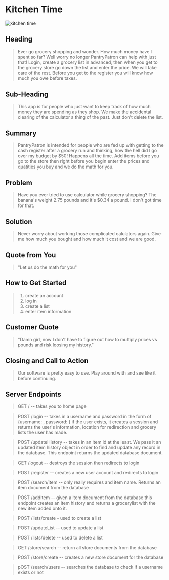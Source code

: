 # Kitchen Time #

<!-- 
> This material was originally posted [here](http://www.quora.com/What-is-Amazons-approach-to-product-development-and-product-management). It is reproduced here for posterities sake.

There is an approach called "working backwards" that is widely used at Amazon. They work backwards from the customer, rather than starting with an idea for a product and trying to bolt customers onto it. While working backwards can be applied to any specific product decision, using this approach is especially important when developing new products or features.

For new initiatives a product manager typically starts by writing an internal press release announcing the finished product. The target audience for the press release is the new/updated product's customers, which can be retail customers or internal users of a tool or technology. Internal press releases are centered around the customer problem, how current solutions (internal or external) fail, and how the new product will blow away existing solutions.

If the benefits listed don't sound very interesting or exciting to customers, then perhaps they're not (and shouldn't be built). Instead, the product manager should keep iterating on the press release until they've come up with benefits that actually sound like benefits. Iterating on a press release is a lot less expensive than iterating on the product itself (and quicker!).

If the press release is more than a page and a half, it is probably too long. Keep it simple. 3-4 sentences for most paragraphs. Cut out the fat. Don't make it into a spec. You can accompany the press release with a FAQ that answers all of the other business or execution questions so the press release can stay focused on what the customer gets. My rule of thumb is that if the press release is hard to write, then the product is probably going to suck. Keep working at it until the outline for each paragraph flows. 

Oh, and I also like to write press-releases in what I call "Oprah-speak" for mainstream consumer products. Imagine you're sitting on Oprah's couch and have just explained the product to her, and then you listen as she explains it to her audience. That's "Oprah-speak", not "Geek-speak".

Once the project moves into development, the press release can be used as a touchstone; a guiding light. The product team can ask themselves, "Are we building what is in the press release?" If they find they're spending time building things that aren't in the press release (overbuilding), they need to ask themselves why. This keeps product development focused on achieving the customer benefits and not building extraneous stuff that takes longer to build, takes resources to maintain, and doesn't provide real customer benefit (at least not enough to warrant inclusion in the press release).
 -->
![kitchen time](https://user-images.githubusercontent.com/29153931/44297124-d520a480-a280-11e8-8e5c-a14c7a81575e.jpeg)

## Heading ##
  > Ever go grocery shopping and wonder. How much money have I spent so far? Well worry no longer PantryPatron can help with just that! Login, create a grocery list in advanced, then when you get to the grocery store go down the list and enter the price. We will take care of the rest. Before you get to the register you will know how much you owe before taxes.

## Sub-Heading ##
  > This app is for people who just want to keep track of how much money they are spending as they shop. We make the accidental clearing of the calculator a thing of the past. Just don't delete the list.

## Summary ##
  > PantryPatron is intended for people who are fed up with getting to the cash register after a grocery run and thinking, how the hell did I go over my budget by $50! Happens all the time. Add items before you go to the store then right before you begin enter the prices and quatities you buy and we do the math for you. 
  
## Problem ##
  > Have you ever tried to use calculator while grocery shopping? The banana's weight 2.75 pounds and it's $0.34 a pound. I don't got time for that.

## Solution ##
  > Never worry about working those complicated calulators again. Give me how much you bought and how much it cost and we are good.
## Quote from You ##
  > "Let us do the math for you"

## How to Get Started ##
  > 1. create an account
  > 2. log in
  > 3. create a list
  > 4. enter item information

## Customer Quote ##
  > "Damn girl, now I don't have to figure out how to multiply prices vs pounds and risk loosing my history." 

## Closing and Call to Action ##
  > Our software is pretty easy to use. Play around with and see like it before continuing.

## Server Endpoints ## 
> GET /   -- takes you to home page 

> POST /login  -- takes in a username and password in the form of {username: <username> , password: <password> } if the user exists, it creates a session and returns the user's information, location for redirection and grocery lists the user has made.
 
> POST /updateHistory -- takes in an item id at the least. We pass it an updated item history object in order to find and update any record in the database. This endpoint returns the updated database document. 

> GET /logout  -- destroys the session then redirects to login 

> POST /register -- creates a new user account and redirects to login 

> POST /search/item -- only really requires and item name. Returns an item document from the database

> POST /addItem -- given a item document from the database this endpoint creates an item history and returns a grocerylist with the new item added onto it.

> POST /lists/create - used to create a list  

> POST /updateList -- used to update a list 

> POST /lists/delete --  used to delete a list 

> GET /store/search -- return all store documents from the database

> POST /store/create -- creates a new store document for the database 

> pOST /search/users -- searches the database to check if a username exists or not 
